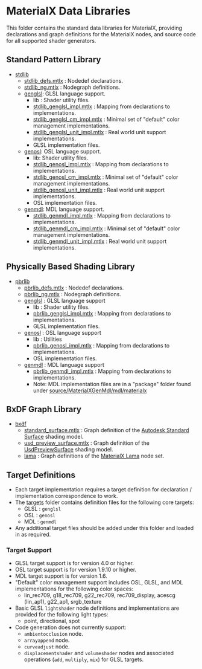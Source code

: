 # MaterialX Data Libraries

This folder contains the standard data libraries for MaterialX, providing declarations and graph definitions for the MaterialX nodes, and source code for all supported shader generators.

## Standard Pattern Library
- [stdlib](stdlib)
    - [stdlib_defs.mtlx](stdlib/stdlib_defs.mtlx) : Nodedef declarations.
    - [stdlib_ng.mtlx](stdlib/stdlib_ng.mtlx) : Nodegraph definitions.
    - [genglsl](stdlib/genglsl): GLSL language support.
        - lib : Shader utility files.
        - [stdlib_genglsl_impl.mtlx](stdlib/genglsl/stdlib_genglsl_impl.mtlx) : Mapping from declarations to implementations.
        - [stdlib_genglsl_cm_impl.mtlx](stdlib/genglsl/stdlib_genglsl_cm_impl.mtlx) : Minimal set of "default" color management implementations.
        - [stdlib_genglsl_unit_impl.mtlx](stdlib/genosl/stdlib_genglsl_unit_impl.mtlx) : Real world unit support implementations.
        - GLSL implementation files.
    - [genosl](stdlib/genosl): OSL language support.
        - lib: Shader utility files.
        - [stdlib_genosl_impl.mtlx](stdlib/genosl/stdlib_genosl_impl.mtlx) : Mapping from declarations to implementations.
        - [stdlib_genosl_cm_impl.mtlx](stdlib/genosl/stdlib_genosl_cm_impl.mtlx) : Minimal set of "default" color management implementations.
        - [stdlib_genosl_unit_impl.mtlx](stdlib/genosl/stdlib_genosl_unit_impl.mtlx) : Real world unit support implementations.
        -  OSL implementation files.
    - [genmdl](stdlib/genmdl): MDL language support.
        - [stdlib_genmdl_impl.mtlx](stdlib/genmdl/stdlib_genmdl_impl.mtlx) : Mapping from declarations to implementations.
        - [stdlib_genmdl_cm_impl.mtlx](stdlib/genmdl/stdlib_genmdl_cm_impl.mtlx) : Minimal set of "default" color management implementations.
        - [stdlib_genmdl_unit_impl.mtlx](stdlib/genmdl/stdlib_genmdl_unit_impl.mtlx) : Real world unit support implementations.

## Physically Based Shading Library
- [pbrlib](pbrlib)
    - [pbrlib_defs.mtlx](pbrlib/pbrlib_defs.mtlx) : Nodedef declarations.
    - [pbrlib_ng.mtlx](pbrlib/pbrlib_ng.mtlx) : Nodegraph definitions.
    - [genglsl](pbrlib/genglsl) : GLSL language support
        - lib : Shader utility files.
        - [pbrlib_genglsl_impl.mtlx](pbrlib/genglsl/pbrlib_genglsl_impl.mtlx) : Mapping from declarations to implementations.
        - GLSL implementation files.
    - [genosl](pbrlib/genosl) : OSL language support
        - lib : Utilities
        - [pbrlib_genosl_impl.mtlx](pbrlib/genosl/pbrlib_genosl_impl.mtlx) : Mapping from declarations to implementations.
        - OSL implementation files.
    - [genmdl](pbrlib/genmdl) : MDL language support
        - [pbrlib_genmdl_impl.mtlx](pbrlib/genmdl/pbrlib_genmdl_impl.mtlx) : Mapping from declarations to implementations.
        - Note: MDL implementation files are in a "package" folder found under [source/MaterialXGenMdl/mdl/materialx](../source/MaterialXGenMdl/mdl/materialx)

## BxDF Graph Library
- [bxdf](bxdf)
    - [standard_surface.mtlx](bxdf/standard_surface.mtlx) : Graph definition of the [Autodesk Standard Surface](https://autodesk.github.io/standard-surface/) shading model.
    - [usd_preview_surface.mtlx](bxdf/usd_preview_surface.mtlx) : Graph definition of the [UsdPreviewSurface](https://graphics.pixar.com/usd/docs/UsdPreviewSurface-Proposal.html) shading model.
    - [lama](bxdf/lama) : Graph definitions of the [MaterialX Lama](https://rmanwiki.pixar.com/display/REN24/MaterialX+Lama) node set.

## Target Definitions
- Each target implementation requires a target definition for declaration / implementation correspondence to work.
- The [targets](targets) folder contains definition files for the following core targets:
  - GLSL : `genglsl`
  - OSL : `genosl`
  - MDL : `genmdl`
- Any additional target files should be added under this folder and loaded in as required.

### Target Support
- GLSL target support is for version 4.0 or higher.
- OSL target support is for version 1.9.10 or higher.
- MDL target support is for version 1.6.
- "Default" color management support includes OSL, GLSL, and MDL implementations for the following color spaces:
    - lin_rec709, g18_rec709, g22_rec709, rec709_display, acescg (lin_ap1), g22_ap1, srgb_texture
- Basic GLSL `lightshader` node definitions and implementations are provided for the following light types:
    - point, directional, spot
- Code generation does not currently support:
    - `ambientocclusion` node.
    - `arrayappend` node.
    - `curveadjust` node.
    - `displacementshader` and `volumeshader` nodes and associated operations (`add`, `multiply`, `mix`) for GLSL targets.
